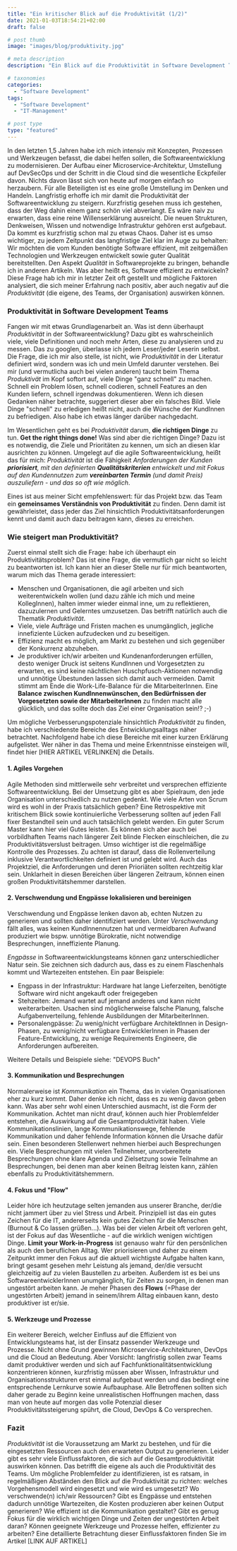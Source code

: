 ```yaml
---
title: "Ein kritischer Blick auf die Produktivität (1/2)"
date: 2021-01-03T18:54:21+02:00
draft: false

# post thumb
image: "images/blog/produktivity.jpg"

# meta description
description: "Ein Blick auf die Produktivität in Software Development Teams (1/2)"

# taxonomies
categories: 
  - "Software Development"
tags:
  - "Software Development"
  - "IT-Management"

# post type
type: "featured"
---
```


In den letzten 1,5 Jahren habe ich mich intensiv mit Konzepten, Prozessen und Werkzeugen befasst, die dabei helfen sollen, die Softwareentwicklung zu modernisieren. Der Aufbau einer Microservice-Architektur, Umstellung auf DevSecOps und der Schritt in die Cloud sind die wesentliche Eckpfeiler davon. Nichts davon lässt sich von heute auf morgen einfach so herzaubern. Für alle Beteiligten ist es eine große Umstellung im Denken und Handeln. Langfristig erhoffe ich mir damit die Produktivität der Softwareentwicklung zu steigern. Kurzfristig gesehen muss ich gestehen, dass der Weg dahin einem ganz schön viel abverlangt. 
Es wäre naiv zu erwarten, dass eine reine Willenserklärung ausreicht. Die neuen Strukturen, Denkweisen, Wissen und notwendige Infrastruktur gehören erst aufgebaut. Da kommt es kurzfristig schon mal zu etwas Chaos. Daher ist es umso wichtiger, zu jedem Zeitpunkt das langfristige Ziel klar im Auge zu behalten: Wir möchten die vom Kunden benötigte Software effizient, mit zeitgemäßen Technologien und Werkzeugen entwickelt sowie guter Qualität bereitstellten.
Den Aspekt *Qualität* in Softwareprojekte zu bringen, behandle ich in anderen Artikeln.
Was aber heißt es, Software effizient zu entwickeln? 
Diese Frage hab ich mir in letzter Zeit oft gestellt und mögliche Faktoren analysiert, die sich meiner Erfahrung nach positiv, aber auch negativ auf die *Produktivität* (die eigene, des Teams, der Organisation) auswirken können.

### Produktivität in Software Development Teams

Fangen wir mit etwas Grundlagenarbeit an. Was ist denn überhaupt *Produktivität* in der Softwareentwicklung?
Dazu gibt es wahrscheinlich viele, viele Definitionen und noch mehr Arten, diese zu analysieren und zu messen. Das zu googlen, überlasse ich jedem Leser/jeder Leserin selbst. 
Die Frage, die ich mir also stelle, ist nicht, wie *Produktivität* in der Literatur definiert wird, sondern was ich und mein Umfeld darunter verstehen.
Bei mir (und vermutlicha auch bei vielen anderen) taucht beim Thema *Produktivät* im Kopf softort auf, viele Dinge "ganz schnell" zu machen. Schnell ein Problem lösen, schnell codieren, schnell Features an den Kunden liefern, schnell irgendwas dokumentieren.
Wenn ich diesen Gedanken näher betrachte, suggeriert dieser aber ein falsches Bild. Viele Dinge "schnell" zu erledigen heißt nicht, auch die Wünsche der KundInnen zu befriedigen. Also habe ich etwas länger darüber nachgedacht.

Im Wesentlichen geht es bei *Produktivität* darum, **die richtigen Dinge** zu tun. **Get the right things done!** 
Was sind aber die richtigen Dinge? Dazu ist es notwendig, die Ziele und Prioritäten zu kennen, um sich an diesen klar ausrichten zu können. 
Umgelegt auf die agile Softwareentwicklung, heißt das für mich:
*Produktivität* ist die Fähigkeit *Anforderungen der Kunden **priorisiert**, mit den definierten **Qualitätskriterien** entwickelt und mit Fokus auf den Kundennutzen zum **vereinbarten Termin** (und damit Preis) auszuliefern - und das so oft wie möglich*. 

Eines ist aus meiner Sicht empfehlenswert: für das Projekt bzw. das Team ein **gemeinsames Verständnis von Produktivität** zu finden. Denn damit ist gewährleistet, dass jeder das Ziel hinsichtlich Produktivitätsanforderungen kennt und damit auch dazu beitragen kann, dieses zu erreichen.

### Wie steigert man Produktivität?

Zuerst einmal stellt sich die Frage: habe ich überhaupt ein Produktivitätsproblem? 
Das ist eine Frage, die vermutlich gar nicht so leicht zu beantworten ist.
Ich kann hier an dieser Stelle nur für mich beantworten, warum mich das Thema gerade interessiert:
- Menschen und Organisationen, die agil arbeiten und sich weiterentwickeln wollen (und dazu zähle ich mich und meine KollegInnen), halten immer wieder einmal inne, um zu reflektieren, dazuzulernen und Gelerntes umzusetzen. Das betrifft natürlich auch die Thematik *Produktivität*.
- Viele, viele Aufträge und Fristen machen es unumgänglich, jegliche innefiziente Lücken aufzudecken und zu beseitigen.
- Effizienz macht es möglich, am Markt zu bestehen und sich gegenüber der Konkurrenz abzuheben.
- Je produktiver ich/wir arbeiten und Kundenanforderungen erfüllen, desto weniger Druck ist seitens KundInnen und Vorgesetzten zu erwarten, es sind keine nächtlichen Huschpfusch-Aktionen notwendig und unnötige Übestunden lassen sich damit auch vermeiden. Damit stimmt am Ende die Work-Life-Balance für die MitarbeiterInnen. Eine **Balance zwischen KundInnenwünschen, den Bedürfnissen der Vorgesetzten sowie der MitarbeiterInnen** zu finden macht alle glücklich, und das sollte doch das Ziel einer Organisation sein!? ;-)

Um mögliche Verbesserungspotenziale hinsichtlich *Produktivität* zu finden, habe ich verschiedenste Bereiche des Entwicklungsalltags näher betrachtet. Nachfolgend habe ich diese Bereiche mit einer kurzen Erklärung aufgelistet. Wer näher in das Thema und meine Erkenntnisse einsteigen will, findet hier [HIER ARTIKEL VERLINKEN] die Details.

#### 1. Agiles Vorgehen
Agile Methoden sind mittlerweile sehr verbreitet und versprechen effiziente Softwareentwicklung. Bei der Umsetzung gibt es aber Spielraum, den jede Organisation unterschiedlich zu nutzen gedenkt. Wie viele Arten von Scrum wird es wohl in der Praxis tatsächlich geben? Eine Retrospektive mit kritischem Blick sowie kontinuierliche Verbesserung sollten auf jeden Fall fixer Bestandteil sein und auch tatsächlich gelebt werden. Ein guter Scrum Master kann hier viel Gutes leisten. Es können sich aber auch bei vorbildhaften Teams nach längerer Zeit blinde Flecken einschleichen, die zu Produktivitätsverslust beitragen. Umso wichtiger ist die regelmäßige Kontrolle des Prozesses.
Zu achten ist darauf, dass die Rollenverteilung inklusive Verantwortlichkeiten definiert ist und gelebt wird. Auch das Projektziel, die Anforderungen und deren Prioriäten sollten rechtzeitig klar sein. Unklarheit in diesen Bereichen über längeren Zeitraum, können einen großen Produktivitätshemmer darstellen.

#### 2. Verschwendung und Engpässe lokalisieren und bereinigen
Verschwendung und Engpässe lenken davon ab, echten Nutzen zu generieren und sollten daher identifiziert werden.
Unter *Verschwendung* fällt alles, was keinen KundInnennutzen hat und vermeidbaren Aufwand produziert wie bspw. unnötige Bürokratie, nicht notwendige Besprechungen, inneffiziente Planung.

*Engpässe* in Softwareentwicklungsteams können ganz unterschiedlicher Natur sein. Sie zeichnen sich dadurch aus, dass es zu einem Flaschenhals kommt und Wartezeiten entstehen. Ein paar Beispiele:
- Engpass in der Infrastruktur:
  Hardware hat lange Lieferzeiten, benötigte Software wird nicht angekauft oder freigegeben
- Stehzeiten: 
  Jemand wartet auf jemand anderes und kann nicht weiterarbeiten. Usachen sind möglicherweise falsche Planung, falsche Aufgabenverteilung, fehlende Ausbildungen der MitarbeiterInnen.
- Personalengpässe:
  Zu wenig/nicht verfügbare ArchitektInnen in Design-Phasen, zu wenig/nicht verfügbare EntwicklerInnen in Phasen der Feature-Entwicklung, zu wenige Requirements Engineere, die Anforderungen aufbereiten.

Weitere Details und Beispiele siehe: "DEVOPS Buch"

#### 3. Kommunikation und Besprechungen

Normalerweise ist *Kommunikation* ein Thema, das in vielen Organisationen eher zu kurz kommt. Daher denke ich nicht, dass es zu wenig davon geben kann. Was aber sehr wohl einen Unterschied ausmacht, ist die Form der Kommunikation. Achtet man nicht drauf, können auch hier Problemfelder entstehen, die Auswirkung auf die Gesamtproduktivität haben. Viele Kommunikationslinien, lange Kommunikationswege, fehlende Kommunikation und daher fehlende Information können die Ursache dafür sein. Einen besonderen Stellenwert nehmen hierbei auch Besprechungen ein. Viele Besprechungen mit vielen Teilnehmer, unvorbereitete Besprechungen ohne klare Agenda und Zielsetzung sowie Teilnahme an Besprechungen, bei denen man aber keinen Beitrag leisten kann, zählen ebenfalls zu Produktivitätshemmern.

#### 4. Fokus und "Flow"

Leider höre ich heutzutage selten jemanden aus unserer Branche, der/die nicht jammert über zu viel Stress und Arbeit. Prinzipiell ist das ein gutes Zeichen für die IT, andererseits kein gutes Zeichen für die Menschen (Burnout & Co lassen grüßen...).
Was bei der vielen Arbeit oft verloren geht, ist der Fokus auf das Wesentliche - auf die wirklich wenigen wichtigen Dinge. 
**Limit your Work-in-Progress** ist genauso wahr für den persönlichen als auch den beruflichen Alltag. Wer priorisieren und daher zu einem Zeitpunkt immer den Fokus auf die aktuell wichtigste Aufgabe halten kann, bringt gesamt gesehen mehr Leistung als jemand, der/die versucht gleichzeitig auf zu vielen Baustellen zu arbeiten.
Außerdem ist es bei uns SoftwareentwicklerInnen unumgänglich, für Zeiten zu sorgen, in denen man ungestört arbeiten kann. Je meher Phasen des **Flows** (=Phase der ungestörten Arbeit) jemand in seinem/ihrem Alltag einbauen kann, desto produktiver ist er/sie.


#### 5. Werkzeuge und Prozesse

Ein weiterer Bereich, welcher Einfluss auf die Effizient von Entwicklungsteams hat, ist der Einsatz passender Werkzeuge und Prozesse.
Nicht ohne Grund gewinnen Microservice-Architekturen, DevOps und die Cloud an Bedeutung.
Aber Vorsicht: langfristig sollen zwar Teams damit produktiver werden und sich auf Fachfunktionalitätsentwicklung konzentrieren können, kurzfristig müssen aber Wissen, Infrastruktur und Organisationsstrukturen erst einmal aufgebaut werden und das bedingt eine entsprechende Lernkurve sowie Aufbauphase. Alle Betroffenen sollten sich daher gerade zu Beginn keine unrealistischen Hoffnungen machen, dass man von heute auf morgen das volle Potenzial dieser Produktivitätssteigerung spührt, die Cloud, DevOps & Co versprechen.

### Fazit
*Produktivität* ist die Voraussetzung am Markt zu bestehen, und für die eingesetzten Ressourcen auch den erwarteten Output zu generieren. Leider gibt es sehr viele Einflussfaktoren, die sich auf die Gesamtproduktivität auswirken können. Das betrifft die eigene als auch die Produktivität des Teams. Um mögliche Problemfelder zu identifizieren, ist es ratsam, in regelmäßigen Abständen den Blick auf die Produktivität zu richten: welches Vorgehensmodell wird eingesetzt und wie wird es umgesetzt? Wo verschwende(n) ich/wir Ressourcen? Gibt es Engpässe und entstehen dadurch unnötige Wartezeiten, die Kosten produzieren aber keinen Output generieren? Wie effizient ist die Kommunikation gestaltet? Gibt es genug Fokus für die wirklich wichtigen Dinge und Zeiten der ungestörten Arbeit daran? Können geeignete Werkzeuge und Prozesse helfen, effizienter zu arbeiten? 
Eine detaillierte Betrachtung dieser Einflussfaktoren finden Sie im Artikel [LINK AUF ARTIKEL]


